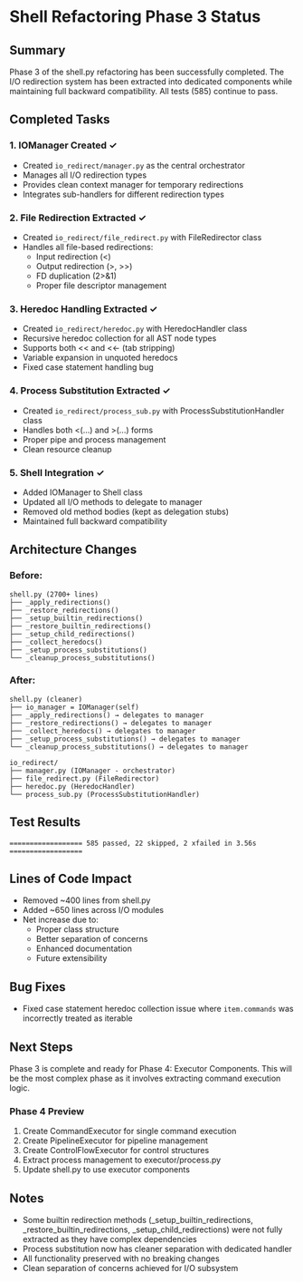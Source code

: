# Shell Refactoring Phase 3 Status

## Summary
Phase 3 of the shell.py refactoring has been successfully completed. The I/O redirection system has been extracted into dedicated components while maintaining full backward compatibility. All tests (585) continue to pass.

## Completed Tasks

### 1. IOManager Created ✓
- Created `io_redirect/manager.py` as the central orchestrator
- Manages all I/O redirection types
- Provides clean context manager for temporary redirections
- Integrates sub-handlers for different redirection types

### 2. File Redirection Extracted ✓
- Created `io_redirect/file_redirect.py` with FileRedirector class
- Handles all file-based redirections:
  - Input redirection (<)
  - Output redirection (>, >>)
  - FD duplication (2>&1)
  - Proper file descriptor management

### 3. Heredoc Handling Extracted ✓
- Created `io_redirect/heredoc.py` with HeredocHandler class
- Recursive heredoc collection for all AST node types
- Supports both << and <<- (tab stripping)
- Variable expansion in unquoted heredocs
- Fixed case statement handling bug

### 4. Process Substitution Extracted ✓
- Created `io_redirect/process_sub.py` with ProcessSubstitutionHandler class
- Handles both <(...) and >(...) forms
- Proper pipe and process management
- Clean resource cleanup

### 5. Shell Integration ✓
- Added IOManager to Shell class
- Updated all I/O methods to delegate to manager
- Removed old method bodies (kept as delegation stubs)
- Maintained full backward compatibility

## Architecture Changes

### Before:
```
shell.py (2700+ lines)
├── _apply_redirections()
├── _restore_redirections()
├── _setup_builtin_redirections()
├── _restore_builtin_redirections()
├── _setup_child_redirections()
├── _collect_heredocs()
├── _setup_process_substitutions()
└── _cleanup_process_substitutions()
```

### After:
```
shell.py (cleaner)
├── io_manager = IOManager(self)
├── _apply_redirections() → delegates to manager
├── _restore_redirections() → delegates to manager
├── _collect_heredocs() → delegates to manager
├── _setup_process_substitutions() → delegates to manager
└── _cleanup_process_substitutions() → delegates to manager

io_redirect/
├── manager.py (IOManager - orchestrator)
├── file_redirect.py (FileRedirector)
├── heredoc.py (HeredocHandler)
└── process_sub.py (ProcessSubstitutionHandler)
```

## Test Results
```
================== 585 passed, 22 skipped, 2 xfailed in 3.56s ==================
```

## Lines of Code Impact
- Removed ~400 lines from shell.py
- Added ~650 lines across I/O modules
- Net increase due to:
  - Proper class structure
  - Better separation of concerns
  - Enhanced documentation
  - Future extensibility

## Bug Fixes
- Fixed case statement heredoc collection issue where `item.commands` was incorrectly treated as iterable

## Next Steps

Phase 3 is complete and ready for Phase 4: Executor Components. This will be the most complex phase as it involves extracting command execution logic.

### Phase 4 Preview
1. Create CommandExecutor for single command execution
2. Create PipelineExecutor for pipeline management
3. Create ControlFlowExecutor for control structures
4. Extract process management to executor/process.py
5. Update shell.py to use executor components

## Notes
- Some builtin redirection methods (_setup_builtin_redirections, _restore_builtin_redirections, _setup_child_redirections) were not fully extracted as they have complex dependencies
- Process substitution now has cleaner separation with dedicated handler
- All functionality preserved with no breaking changes
- Clean separation of concerns achieved for I/O subsystem